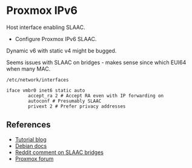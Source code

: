# Proxmox IPv6

Host interface enabling SLAAC.
- Configure Proxmox IPv6 SLAAC.

Dynamic v6 with static v4 might be bugged.

Seems issues with SLAAC on bridges - makes sense since which EUI64 when many MAC.

`/etc/network/interfaces`

```
iface vmbr0 inet6 static auto
        accept_ra 2 # Accept RA even with IP forwarding on
        autoconf # Presumably SLAAC
        privext 2 # Prefer privacy addresses
```

## References

- [Tutorial blog](https://blog.khmersite.net/p/configure-ipv6-for-proxmox-host-via-slaac/)
- [Debian docs](https://wiki.debian.org/NetworkConfiguration)
- [Reddit comment on SLAAC bridges](https://www.reddit.com/r/Proxmox/comments/oq2rgi/comment/h6amdp6/)
- [Proxmox forum](https://forum.proxmox.com/threads/ve-8-0-4-how-to-enable-ipv6-on-host-port.136373/post-604664)
